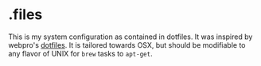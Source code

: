 # .files

This is my system configuration as contained in dotfiles. It was inspired by webpro's [dotfiles](https://github.com/webpro/dotfiles). It is tailored towards OSX, but should be modifiable to any flavor of UNIX for `brew` tasks to `apt-get`.
